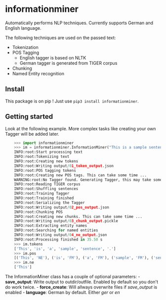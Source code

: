 # informationminer

Automatically performs NLP techniques.
Currently supports German and English language.

The following techniques are used on the passed text:
  - Tokenization
  - POS Tagging
    - English tagger is based on NLTK
    - German tagger is generated from TIGER corpus
  - Chunking
  - Named Entity recognition


## Install
This package is on pip ! Just use `pip3 install informationminer`.

## Getting started
Look at the following example. More complex tasks like creating your own Tagger will be added later.
```python
    >>> import informationminer
    >>> im = informationminer.InformationMiner("This is a sample sentence.")
    INFO:root:Start processing text
    INFO:root:Tokenizing text
    INFO:root:Creating new tokens
    INFO:root:Writing output/01_token_output.json
    INFO:root:POS tagging tokens
    INFO:root:Creating new POS tags. This can take some time ...
    WARNING:root:No Tagger found. Generating Tagger, this may take some time.
    INFO:root:Reading TIGER corpus
    INFO:root:Shuffling sentences
    INFO:root:Training Tagger
    INFO:root:Training finished
    INFO:root:Serializing the Tagger
    INFO:root:Writing output/02_pos_output.json
    INFO:root:Chunking POS
    INFO:root:Creating new chunks. This can take some time ...
    INFO:root:Writing output/03_chunk_output.pickle
    INFO:root:Extracting entity names
    INFO:root:Searching for named entities
    INFO:root:Writing output/04_ne_output.json
    INFO:root:Processing finished in 35.50 s   
    >>> im.tokens
    ['This', 'is', 'a', 'sample', 'sentence', '.']
    >>> im.pos
    [('This', 'NE'), ('is', 'FM'), ('a', 'FM'), ('sample', 'FM'), ('sentence', 'FM'), ('.', '$.')]
    >>> im.ne
    ['This']
```

The InformationMiner class has a couple of optional parameters:
    - **save_output**: Write output to outdir/outfile. Enabled by default so you don't do work twice.
    - **force_create**: Will allways overwrite files if *save_output* is enabled
    - **language**: German by default. Either *ger* or *en*
